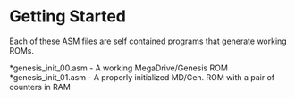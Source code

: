 # Getting Started #

Each of these ASM files are self contained programs that generate working ROMs.

*genesis_init_00.asm - A working MegaDrive/Genesis ROM
*genesis_init_01.asm - A properly initialized MD/Gen. ROM with a pair of counters in RAM
